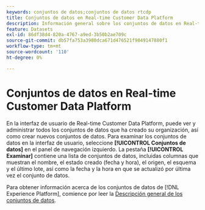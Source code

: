 ```yaml
---
keywords: conjuntos de datos;conjuntos de datos rtcdp
title: Conjuntos de datos en Real-time Customer Data Platform
description: Información general sobre los conjuntos de datos en Real-time Customer Data Platform
feature: Datasets
exl-id: 86df38d4-820a-4767-a9ed-3b50b2ae709c
source-git-commit: db57fa753a3980dca671d476521f9849147880f1
workflow-type: tm+mt
source-wordcount: '110'
ht-degree: 0%

---
```


# Conjuntos de datos en Real-time Customer Data Platform

En la interfaz de usuario de Real-time Customer Data Platform, puede ver y administrar todos los conjuntos de datos que ha creado su organización, así como crear nuevos conjuntos de datos. Para examinar los conjuntos de datos en la interfaz de usuario, seleccione **[!UICONTROL Conjuntos de datos]** en el panel de navegación izquierdo. La pestaña **[!UICONTROL Examinar]** contiene una lista de conjuntos de datos, incluidas columnas que muestran el nombre, el estado creado (fecha y hora), el origen, el esquema y el último lote, así como la fecha y la hora en que se actualizó por última vez el conjunto de datos.

Para obtener información acerca de los conjuntos de datos de [!DNL Experience Platform], comience por leer la [Descripción general de los conjuntos de datos](../../catalog/datasets/overview.md).
